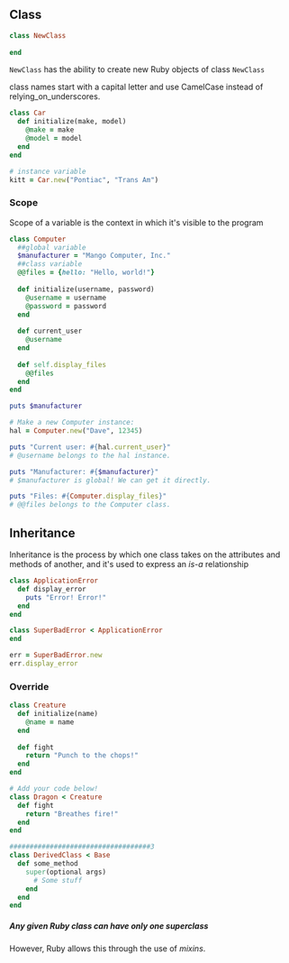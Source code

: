 ##  Class

```ruby
class NewClass
    
end
```

`NewClass` has the ability to create new Ruby objects of class `NewClass`

class names start with a capital letter and use CamelCase instead of relying_on_underscores.



```ruby
class Car
  def initialize(make, model) 
    @make = make
    @model = model
  end
end

# instance variable
kitt = Car.new("Pontiac", "Trans Am")
```



### Scope

Scope of a variable is the context in which it's visible to the program

```ruby
class Computer
  ##global variable
  $manufacturer = "Mango Computer, Inc."
  ##class variable
  @@files = {hello: "Hello, world!"}
  
  def initialize(username, password)
    @username = username
    @password = password
  end
  
  def current_user
    @username
  end
  
  def self.display_files
    @@files
  end
end

puts $manufacturer

# Make a new Computer instance:
hal = Computer.new("Dave", 12345)

puts "Current user: #{hal.current_user}"
# @username belongs to the hal instance.

puts "Manufacturer: #{$manufacturer}"
# $manufacturer is global! We can get it directly.

puts "Files: #{Computer.display_files}"
# @@files belongs to the Computer class.
```



## Inheritance

Inheritance is the process by which one class takes on the attributes and methods of another, and it's used to express an *is-a* relationship

```ruby
class ApplicationError
  def display_error
    puts "Error! Error!"
  end
end

class SuperBadError < ApplicationError
end

err = SuperBadError.new
err.display_error
```



### Override

```ruby
class Creature
  def initialize(name)
    @name = name
  end
  
  def fight
    return "Punch to the chops!"
  end
end

# Add your code below!
class Dragon < Creature
  def fight
    return "Breathes fire!"
  end
end

###################################3
class DerivedClass < Base
  def some_method
    super(optional args)
      # Some stuff
    end
  end
end
```



##### Any given Ruby class can have only one superclass

However, Ruby allows this through the use of *mixins*.